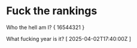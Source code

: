 # Fuck the rankings

Who the hell am I?
{ 16544321 }

What fucking year is it?
[ 2025-04-02T17:40:00Z ]
